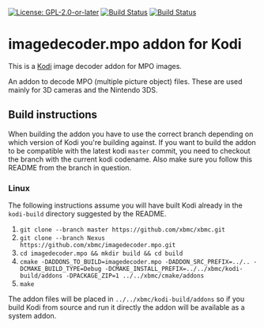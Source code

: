 [![License: GPL-2.0-or-later](https://img.shields.io/badge/License-GPL%20v2+-blue.svg)](LICENSE.md)
[![Build Status](https://dev.azure.com/teamkodi/binary-addons/_apis/build/status/xbmc.imagedecoder.mpo?branchName=Nexus)](https://dev.azure.com/teamkodi/binary-addons/_build/latest?definitionId=27&branchName=Nexus)
[![Build Status](https://jenkins.kodi.tv/view/Addons/job/xbmc/job/imagedecoder.mpo/job/Nexus/badge/icon)](https://jenkins.kodi.tv/blue/organizations/jenkins/xbmc%2Fimagedecoder.mpo/branches/)

# imagedecoder.mpo addon for Kodi

This is a [Kodi](http://kodi.tv) image decoder addon for MPO images.

An addon to decode MPO (multiple picture object) files. These are used mainly for 3D cameras and the Nintendo 3DS.

## Build instructions

When building the addon you have to use the correct branch depending on which version of Kodi you're building against.
If you want to build the addon to be compatible with the latest kodi `master` commit, you need to checkout the branch with the current kodi codename.
Also make sure you follow this README from the branch in question.

### Linux

The following instructions assume you will have built Kodi already in the `kodi-build` directory 
suggested by the README.

1. `git clone --branch master https://github.com/xbmc/xbmc.git`
2. `git clone --branch Nexus https://github.com/xbmc/imagedecoder.mpo.git`
3. `cd imagedecoder.mpo && mkdir build && cd build`
4. `cmake -DADDONS_TO_BUILD=imagedecoder.mpo -DADDON_SRC_PREFIX=../.. -DCMAKE_BUILD_TYPE=Debug -DCMAKE_INSTALL_PREFIX=../../xbmc/kodi-build/addons -DPACKAGE_ZIP=1 ../../xbmc/cmake/addons`
5. `make`

The addon files will be placed in `../../xbmc/kodi-build/addons` so if you build Kodi from source and run it directly 
the addon will be available as a system addon.

